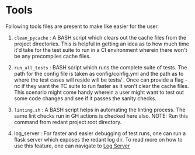 # Tools

Following tools files are present to make like easier for the user.

1. `clean_pycache` : A BASH script which clears out the cache files from the
project directories. This is helpful in getting an idea as to how much time
it'd take for the test suite to run in a CI environment wherein there won't
be any precompiles cache files.

2. `run_all_tests` : BASH script which runs the complete suite of tests. The 
path for the config file is taken as config/config.yml and the path as to
where the test cases will reside will be tests/ . Once can provide a flag
-nc if they want the TC suite to run faster as it won't clear the cache files.
This scenario might come handy wherein a user might want to test out some code
changes and see if it passes the sanity checks.

3. `linting.sh` : A BASH script helps in automating the linting process. The same lint checks run in GH actions is checked here also. NOTE: Run this command from redant project root directory.

4. log_server : For faster and easier debugging of test runs, one can run a flask server which exposes the redant log dir. To read more on how to use this feature, one can navigate to [Log Server](./log_server/README.md)
